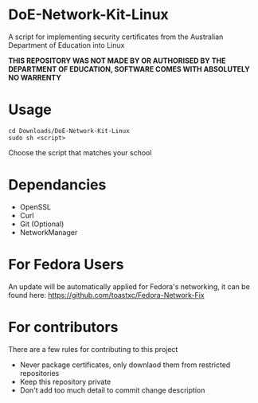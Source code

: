 # DoE-Network-Kit-Linux
A script for implementing security certificates from the Australian Department of Education into Linux

**THIS REPOSITORY WAS NOT MADE BY OR AUTHORISED BY THE DEPARTMENT OF EDUCATION, SOFTWARE COMES WITH ABSOLUTELY NO WARRENTY**

# Usage

```
cd Downloads/DoE-Network-Kit-Linux
sudo sh <script>
```
Choose the script that matches your school


# Dependancies
- OpenSSL
- Curl
- Git (Optional)
- NetworkManager

# For Fedora Users
An update will be automatically applied for Fedora's networking, it can be found here:
https://github.com/toastxc/Fedora-Network-Fix


# For contributors
There are a few rules for contributing to this project
- Never package certificates, only downlaod them from restricted repositories
- Keep this repository private
- Don't add too much detail to commit change description 
